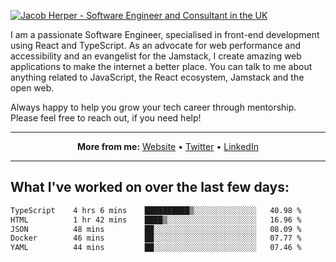 [![Jacob Herper - Software Engineer and Consultant in the UK](https://res.cloudinary.com/jacobherper/image/upload/v1641506277/gh-image.png)](https://jacobherper.com/)

I am a passionate Software Engineer, specialised in front-end development using React and TypeScript. As an advocate for web performance and accessibility and an evangelist for the Jamstack, I create amazing web applications to make the internet a better place. You can talk to me about anything related to JavaScript, the React ecosystem, Jamstack and the open web.

Always happy to help you grow your tech career through mentorship. Please feel free to reach out, if you need help!

---

<p align="center">
  <strong>More from me:</strong> 
  <a href="https://jacobherper.com/">Website</a> •
  <a href="https://twitter.com/intent/follow?screen_name=jakeherp&tw_p=followbutton">Twitter</a> •
  <a href="https://www.linkedin.com/in/jacobherper/">LinkedIn</a>
</p>

---

## What I've worked on over the last few days:

<!--START_SECTION:waka-->

```txt
TypeScript    4 hrs 6 mins    ██████████▒░░░░░░░░░░░░░░   40.98 %
HTML          1 hr 42 mins    ████▒░░░░░░░░░░░░░░░░░░░░   16.96 %
JSON          48 mins         ██░░░░░░░░░░░░░░░░░░░░░░░   08.09 %
Docker        46 mins         ██░░░░░░░░░░░░░░░░░░░░░░░   07.77 %
YAML          44 mins         ██░░░░░░░░░░░░░░░░░░░░░░░   07.46 %
```

<!--END_SECTION:waka-->
